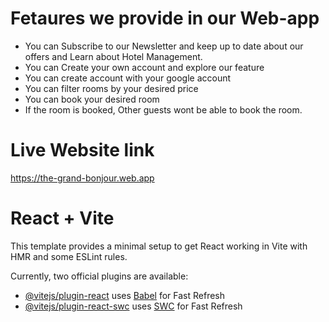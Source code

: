# Fetaures we provide in our Web-app
 + You can Subscribe to our Newsletter and keep up to date about our offers and Learn about Hotel Management.
 + You can Create your own account and explore our feature
 + You can create account with your google account
 + You can filter rooms by your desired price
 + You can book your desired room
 + If the room is booked, Other guests wont be able to book the room.


# Live Website link
https://the-grand-bonjour.web.app



# React + Vite

This template provides a minimal setup to get React working in Vite with HMR and some ESLint rules.

Currently, two official plugins are available:

- [@vitejs/plugin-react](https://github.com/vitejs/vite-plugin-react/blob/main/packages/plugin-react/README.md) uses [Babel](https://babeljs.io/) for Fast Refresh
- [@vitejs/plugin-react-swc](https://github.com/vitejs/vite-plugin-react-swc) uses [SWC](https://swc.rs/) for Fast Refresh
